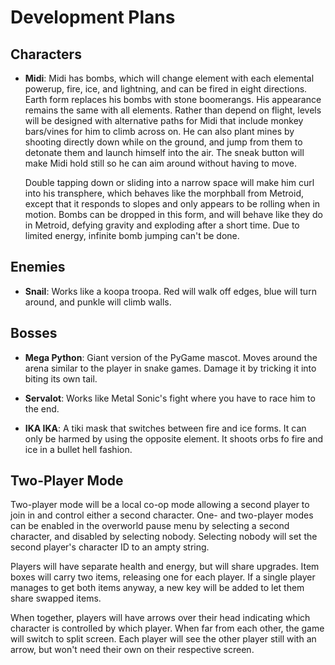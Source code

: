 # Development Plans

## Characters

* **Midi**: Midi has bombs, which will change element with each elemental powerup, fire, ice, and lightning, and can be fired in eight directions. Earth form replaces his bombs with stone boomerangs. His appearance remains the same with all elements. Rather than depend on flight, levels will be designed with alternative paths for Midi that include monkey bars/vines for him to climb across on. He can also plant mines by shooting directly down while on the ground, and jump from them to detonate them and launch himself into the air. The sneak button will make Midi hold still so he can aim around without having to move.

  Double tapping down or sliding into a narrow space will make him curl into his transphere, which behaves like the morphball from Metroid, except that it responds to slopes and only appears to be rolling when in motion. Bombs can be dropped in this form, and will behave like they do in Metroid, defying gravity and exploding after a short time. Due to limited energy, infinite bomb jumping can't be done.

## Enemies

* **Snail**: Works like a koopa troopa. Red will walk off edges, blue will turn around, and punkle will climb walls.

## Bosses

* **Mega Python**: Giant version of the PyGame mascot. Moves around the arena similar to the player in snake games. Damage it by tricking it into biting its own tail.

* **Servalot**: Works like Metal Sonic's fight where you have to race him to the end.

* **IKA IKA**: A tiki mask that switches between fire and ice forms. It can only be harmed by using the opposite element. It shoots orbs fo fire and ice in a bullet hell fashion.

## Two-Player Mode

Two-player mode will be a local co-op mode allowing a second player to join in and control either a second character. One- and two-player modes can be enabled in the overworld pause menu by selecting a second character, and disabled by selecting nobody. Selecting nobody will set the second player's character ID to an ampty string.

Players will have separate health and energy, but will share upgrades. Item boxes will carry two items, releasing one for each player. If a single player manages to get both items anyway, a new key will be added to let them share swapped items.

When together, players will have arrows over their head indicating which character is controlled by which player. When far from each other, the game will switch to split screen. Each player will see the other player still with an arrow, but won't need their own on their respective screen.
